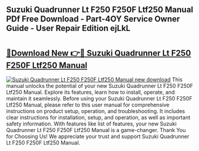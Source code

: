 ## Suzuki Quadrunner Lt F250 F250F Ltf250 Manual PDf Free Download - Part-4OY Service Owner Guide - User Repair Edition ejLkL

# <h2><a href="http://bc48860.oget.top/?id=Suzuki+Quadrunner+Lt+F250+F250F+Ltf250+Manual">🔗Download New 👉🔴 Suzuki Quadrunner Lt F250 F250F Ltf250 Manual</a></h2>

[![Suzuki Quadrunner Lt F250 F250F Ltf250 Manual new download](https://i.imgur.com/5g1atiW.png)](http://bc48860.oget.top/?id=Suzuki+Quadrunner+Lt+F250+F250F+Ltf250+Manual)
This manual unlocks the potential of your new Suzuki Quadrunner Lt F250 F250F Ltf250 Manual. Explore its features, learn how to install, operate, and maintain it seamlessly. Before using your Suzuki Quadrunner Lt F250 F250F Ltf250 Manual, please refer to this user manual for comprehensive instructions on product setup, operation, and troubleshooting. It includes clear instructions for installation, setup, and operation, as well as important safety information. With features like list of features, your new Suzuki Quadrunner Lt F250 F250F Ltf250 Manual is a game-changer. Thank You for Choosing Us! We appreciate your trust and support Suzuki Quadrunner Lt F250 F250F Ltf250 Manual.
